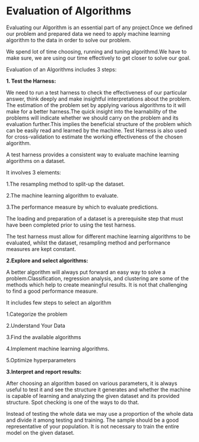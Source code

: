 # **Evaluation of Algorithms**

Evaluating our Algorithm is an essential part of any project.Once we defined our problem and prepared data we need to apply machine learning algorithm to the data in order to solve our problem.

We spend lot of time choosing, running and tuning algorithmd.We have to make sure, we are using our time effectively to get closer to solve our goal.


Evaluation of an Algorithms includes 3 steps:

**1. Test the Harness:**

We need to run a test harness to check the effectiveness of our particular answer, think deeply and make insightful interpretations about the problem. The estimation of the problem set by applying various algorithms to it will  make for a better harness.The quick insight into the learnability of the problems will indicate whether we should carry on the problem and its evaluation further.This implies the beneficial structure of the problem which can be easily read and learned by the machine. Test Harness is also used for cross-validation to estimate the working effectiveness of the chosen algorithm.

A test harness provides a consistent way to evaluate machine learning algorithms on a dataset.

It involves 3 elements:

1.The resampling method to split-up the dataset.

2.The machine learning algorithm to evaluate.

3.The performance measure by which to evaluate predictions.

The loading and preparation of a dataset is a prerequisite step that must have been completed prior to using the test harness.

The test harness must allow for different machine learning algorithms to be evaluated, whilst the dataset, resampling method and performance measures are kept constant.

**2.Explore and select algorithms:**

A better algorithm will always put forward an easy way to solve a problem.Classification, regression analysis, and clustering are some of the methods which help to create meaningful results. It is not that challenging to find a good performance measure.

It includes few steps to select an algorithm

1.Categorize the problem

2.Understand Your Data

3.Find the available algorithms

4.Implement machine learning algorithms.

5.Optimize hyperparameters

**3.Interpret and report results:**

After choosing an algorithm based on various parameters, it is always useful to test it and see the structure it generates and whether the machine is capable of learning and analyzing the given dataset and its provided structure. Spot checking is one of the ways to do that. 

Instead of testing the whole data we may use a proportion of the whole data and divide it among testing and training. The sample should be a good representative of your population. It is not necessary to train the entire model on the given dataset.


